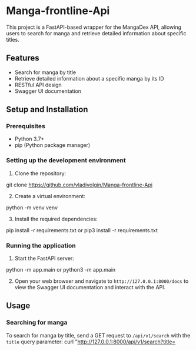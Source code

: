 # Manga-frontline-Api

This project is a FastAPI-based wrapper for the MangaDex API, allowing users to search for manga and retrieve detailed information about specific titles.

## Features

- Search for manga by title
- Retrieve detailed information about a specific manga by its ID
- RESTful API design
- Swagger UI documentation

## Setup and Installation

### Prerequisites

- Python 3.7+
- pip (Python package manager)

### Setting up the development environment

1. Clone the repository:

git clone https://github.com/vladivolgin/Manga-frontline-Api

2. Create a virtual environment:

python -m venv venv

3. Install the required dependencies:

pip install -r requirements.txt or pip3 install -r requirements.txt

### Running the application

1. Start the FastAPI server:

python -m app.main or python3 -m app.main

2. Open your web browser and navigate to `http://127.0.0.1:8000/docs` to view the Swagger UI documentation and interact with the API.

## Usage

### Searching for manga

To search for manga by title, send a GET request to `/api/v1/search` with the `title` query parameter:
curl "http://127.0.0.1:8000/api/v1/search?title=<title>
(Some examples of Manga titles: 'One Piece', 'Naruto', 'Berserk')

### Retrieving manga details

To get detailed information about a specific manga, send a GET request to `/api/v1/manga/{manga_id}`:
curl "http://127.0.0.1:8000/api/v1/manga/{manga_id}"
